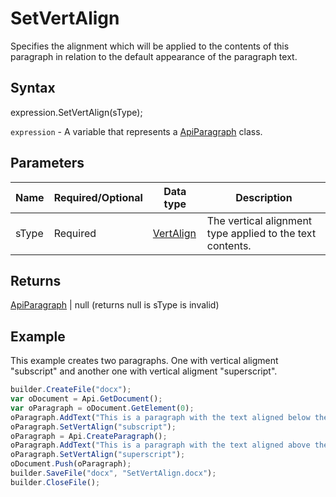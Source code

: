 # SetVertAlign

Specifies the alignment which will be applied to the contents of this paragraph in relation to the default appearance of the paragraph text.

## Syntax

expression.SetVertAlign(sType);

`expression` - A variable that represents a [ApiParagraph](../ApiParagraph.md) class.

## Parameters

| **Name** | **Required/Optional** | **Data type** | **Description** |
| ------------- | ------------- | ------------- | ------------- |
| sType | Required | [VertAlign](../../../Enumerations/VertAlign.md) | The vertical alignment type applied to the text contents. |

## Returns

[ApiParagraph](../ApiParagraph.md) &#124; null (returns null is sType is invalid)

## Example

This example creates two paragraphs. One with vertical aligment "subscript" and another one with vertical aligment "superscript".

```javascript
builder.CreateFile("docx");
var oDocument = Api.GetDocument();
var oParagraph = oDocument.GetElement(0);
oParagraph.AddText("This is a paragraph with the text aligned below the baseline vertically.");
oParagraph.SetVertAlign("subscript");
oParagraph = Api.CreateParagraph();
oParagraph.AddText("This is a paragraph with the text aligned above the baseline vertically.");
oParagraph.SetVertAlign("superscript");
oDocument.Push(oParagraph);
builder.SaveFile("docx", "SetVertAlign.docx");
builder.CloseFile();
```